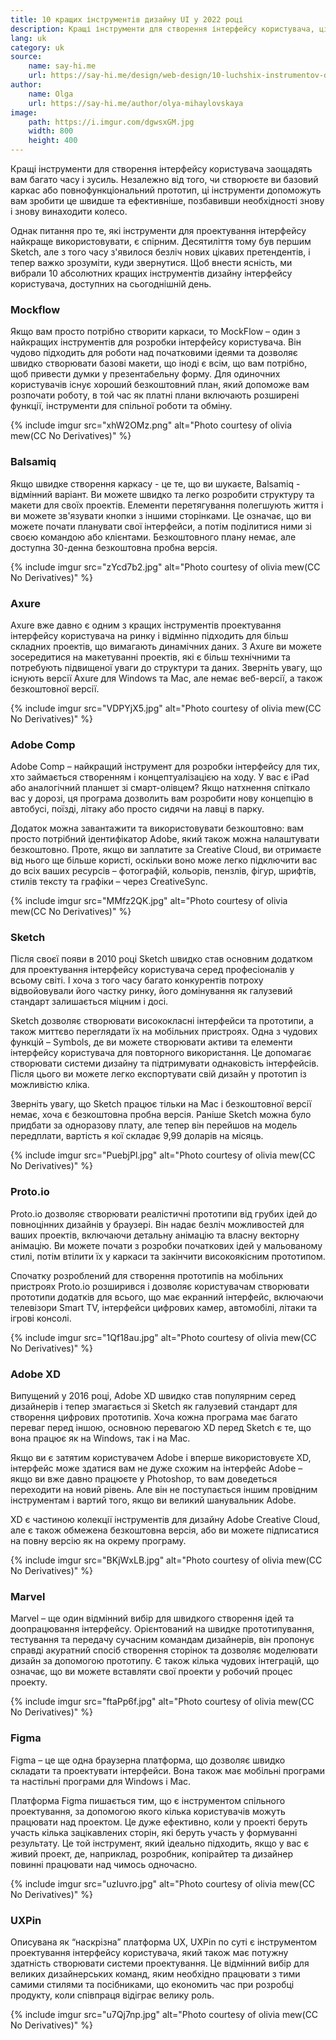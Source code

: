 ```yaml
---
title: 10 кращих інструментів дизайну UI у 2022 році
description: Кращі інструменти для створення інтерфейсу користувача, ці інструменти допоможуть вам зробити це швидше та ефективніше, позбавивши необхідності знову і знову винаходити колесо.
lang: uk
category: uk
source:
    name: say-hi.me
    url: https://say-hi.me/design/web-design/10-luchshix-instrumentov-dizajna-ui-v-2022-godu.html
author:
    name: Olga
    url: https://say-hi.me/author/olya-mihaylovskaya
image:
    path: https://i.imgur.com/dgwsxGM.jpg
    width: 800
    height: 400
---
```


Кращі інструменти для створення інтерфейсу користувача заощадять вам багато часу і зусиль. Незалежно від того,
чи створюєте ви базовий каркас або повнофункціональний прототип, ці інструменти допоможуть вам зробити це
швидше та ефективніше, позбавивши необхідності знову і знову винаходити колесо.

Однак питання про те, які інструменти для проектування інтерфейсу найкраще використовувати, є спірним. Десятиліття тому
був першим Sketch, але з того часу з'явилося безліч нових цікавих претендентів, і тепер важко зрозуміти, куди звернутися.
Щоб внести ясність, ми вибрали 10 абсолютних кращих інструментів дизайну інтерфейсу користувача,
доступних на сьогоднішній день.

### Mockflow

Якщо вам просто потрібно створити каркаси, то MockFlow – один з найкращих інструментів для розробки інтерфейсу користувача.
Він чудово підходить для роботи над початковими ідеями та дозволяє швидко створювати базові макети, що іноді є всім,
що вам потрібно, щоб привести думки у презентабельну форму. Для одиночних користувачів існує хороший безкоштовний план,
який допоможе вам розпочати роботу, в той час як платні плани включають розширені функції, інструменти для спільної
роботи та обміну.

{% include imgur src="xhW2OMz.png" alt="Photo courtesy of olivia mew(CC No Derivatives)" %}

### Balsamiq

Якщо швидке створення каркасу - це те, що ви шукаєте, Balsamiq - відмінний варіант. Ви можете швидко та легко розробити
структуру та макети для своїх проектів. Елементи перетягування полегшують життя і ви можете зв'язувати кнопки з іншими
сторінками. Це означає, що ви можете почати планувати свої інтерфейси, а потім поділитися ними зі своєю командою або клієнтами.
Безкоштовного плану немає, але доступна 30-денна безкоштовна пробна версія.

{% include imgur src="zYcd7b2.jpg" alt="Photo courtesy of olivia mew(CC No Derivatives)" %}

### Axure

Axure вже давно є одним з кращих інструментів проектування інтерфейсу користувача на ринку і відмінно підходить для більш
складних проектів, що вимагають динамічних даних. З Axure ви можете зосередитися на макетуванні проектів, які є більш
технічними та потребують підвищеної уваги до структури та даних. Зверніть увагу, що існують версії Axure для Windows та Mac,
але немає веб-версії, а також безкоштовної версії.

{% include imgur src="VDPYjX5.jpg" alt="Photo courtesy of olivia mew(CC No Derivatives)" %}

### Adobe Comp

Adobe Comp – найкращий інструмент для розробки інтерфейсу для тих, хто займається створенням і концептуалізацією на ходу.
У вас є iPad або аналогічний планшет зі смарт-олівцем? Якщо натхнення спіткало вас у дорозі, ця програма дозволить вам
розробити нову концепцію в автобусі, поїзді, літаку або просто сидячи на лавці в парку.

Додаток можна завантажити та використовувати безкоштовно: вам просто потрібний ідентифікатор Adobe, який також можна
налаштувати безкоштовно. Проте, якщо ви заплатите за Creative Cloud, ви отримаєте від нього ще більше користі, оскільки
воно може легко підключити вас до всіх ваших ресурсів – фотографій, кольорів, пензлів, фігур, шрифтів, стилів тексту та
графіки – через CreativeSync.

{% include imgur src="MMfz2QK.jpg" alt="Photo courtesy of olivia mew(CC No Derivatives)" %}

### Sketch

Після своєї появи в 2010 році Sketch швидко став основним додатком для проектування інтерфейсу користувача серед
професіоналів у всьому світі. І хоча з того часу багато конкурентів потроху відвойовували його частку ринку,
його домінування як галузевий стандарт залишається міцним і досі.

Sketch дозволяє створювати висококласні інтерфейси та прототипи, а також миттєво переглядати їх на мобільних пристроях.
Одна з чудових функцій – Symbols, де ви можете створювати активи та елементи інтерфейсу користувача для повторного використання.
Це допомагає створювати системи дизайну та підтримувати однаковість інтерфейсів. Після цього ви можете легко експортувати
свій дизайн у прототип із можливістю кліка.

Зверніть увагу, що Sketch працює тільки на Mac і безкоштовної версії немає, хоча є безкоштовна пробна версія.
Раніше Sketch можна було придбати за одноразову плату, але тепер він перейшов на модель передплати, вартість я
кої складає 9,99 доларів на місяць.

{% include imgur src="PuebjPl.jpg" alt="Photo courtesy of olivia mew(CC No Derivatives)" %}

### Proto.io

Proto.io дозволяє створювати реалістичні прототипи від грубих ідей до повноцінних дизайнів у браузері. Він надає безліч
можливостей для ваших проектів, включаючи детальну анімацію та власну векторну анімацію. Ви можете почати з розробки
початкових ідей у мальованому стилі, потім втілити їх у каркаси та закінчити високоякісним прототипом.

Спочатку розроблений для створення прототипів на мобільних пристроях Proto.io розширився і дозволяє користувачам створювати
прототипи додатків для всього, що має екранний інтерфейс, включаючи телевізори Smart TV, інтерфейси цифрових камер,
автомобілі, літаки та ігрові консолі.

{% include imgur src="1Qf18au.jpg" alt="Photo courtesy of olivia mew(CC No Derivatives)" %}

### Adobe XD

Випущений у 2016 році, Adobe XD швидко став популярним серед дизайнерів і тепер змагається зі Sketch як галузевий стандарт
для створення цифрових прототипів. Хоча кожна програма має багато переваг перед іншою, основною перевагою XD перед Sketch
є те, що вона працює як на Windows, так і на Mac.

Якщо ви є затятим користувачем Adobe і вперше використовуєте XD, інтерфейс може здатися вам не дуже схожим на інтерфейс
Adobe – якщо ви вже давно працюєте у Photoshop, то вам доведеться переходити на новий рівень. Але він не поступається
іншим провідним інструментам і вартий того, якщо ви великий шанувальник Adobe.

XD є частиною колекції інструментів для дизайну Adobe Creative Cloud, але є також обмежена безкоштовна версія, або ви
можете підписатися на повну версію як на окрему програму.

{% include imgur src="BKjWxLB.jpg" alt="Photo courtesy of olivia mew(CC No Derivatives)" %}

### Marvel

Marvel – ще один відмінний вибір для швидкого створення ідей та доопрацювання інтерфейсу. Орієнтований на швидке
прототипування, тестування та передачу сучасним командам дизайнерів, він пропонує справді акуратний спосіб створення
сторінок та дозволяє моделювати дизайн за допомогою прототипу. Є також кілька чудових інтеграцій, що означає, що ви
можете вставляти свої проекти у робочий процес проекту.

{% include imgur src="ftaPp6f.jpg" alt="Photo courtesy of olivia mew(CC No Derivatives)" %}

### Figma

Figma – це ще одна браузерна платформа, що дозволяє швидко складати та проектувати інтерфейси.
Вона також має мобільні програми та настільні програми для Windows і Mac.

Платформа Figma пишається тим, що є інструментом спільного проектування, за допомогою якого кілька користувачів можуть
працювати над проектом. Це дуже ефективно, коли у проекті беруть участь кілька зацікавлених сторін, які беруть участь у
формуванні результату. Це той інструмент, який ідеально підходить, якщо у вас є живий проект, де, наприклад, розробник,
копірайтер та дизайнер повинні працювати над чимось одночасно.

{% include imgur src="uzIuvro.jpg" alt="Photo courtesy of olivia mew(CC No Derivatives)" %}

### UXPin

Описувана як “наскрізна” платформа UX, UXPin по суті є інструментом проектування інтерфейсу користувача, який також має
потужну здатність створювати системи проектування. Це відмінний вибір для великих дизайнерських команд, яким необхідно
працювати з тими самими стилями та посібниками, що економить час при розробці продукту, коли співпраця відіграє велику роль.

{% include imgur src="u7Qj7np.jpg" alt="Photo courtesy of olivia mew(CC No Derivatives)" %}


